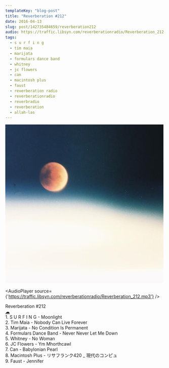 ```yaml
---
templateKey: "blog-post"
title: "Reverberation #212"
date: 2016-04-13
slug: post/142735484659/reverberation212
audio: https://traffic.libsyn.com/reverberationradio/Reverberation_212.mp3
tags:
  - s u r f i n g
  - tim maia
  - marijata
  - formulars dance band
  - whitney
  - jc flowers
  - can
  - macintosh plus
  - faust
  - reverberation radio
  - reverberationradio
  - reverbradio
  - reverberation
  - allah-las
---
```


![Reverberation #212](../images/91300bc45d17fc257c4d778800214dea622a559eae2452537807a43aa44ecd70.jpg)

<AudioPlayer source={'https://traffic.libsyn.com/reverberationradio/Reverberation_212.mp3'} />

<p>Reverberation #212<br /><a href="https://traffic.libsyn.com/reverberationradio/Reverberation_212.mp3">&#9729;</a><br />1. S U R F I N G - Moonlight<br />2. Tim Maia - Nobody Can Live Forever<br />3. Marijata - No Condition Is Permanent<br />4. Formulars Dance Band - Never Never Let Me Down<br />5. Whitney - No Woman<br />6. JC Flowers - Ym Mhorthcawl<br />7. Can - Babylonian Pearl<br />8. Macintosh Plus - &#12522;&#12469;&#12501;&#12521;&#12531;&#12463;420 _ &#29694;&#20195;&#12398;&#12467;&#12531;&#12498;&#12442;&#12517;<br />9. Faust - Jennifer</p>
